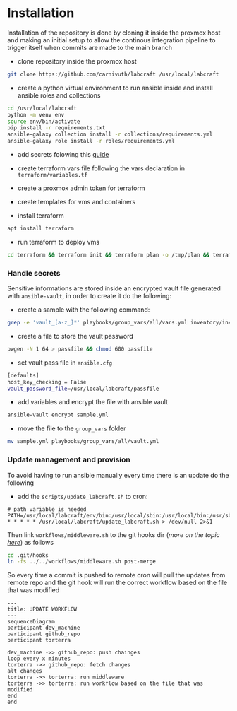 # Installation

Installation of the repository is done by cloning it inside the proxmox host and making an initial setup to allow the continous integration pipeline to trigger itself when commits are made to the main branch

- clone repository inside the proxmox host

```bash
git clone https://github.com/carnivuth/labcraft /usr/local/labcraft
```

- create a python virtual environment to run ansible inside and install ansible roles and collections

```bash
cd /usr/local/labcraft
python -m venv env
source env/bin/activate
pip install -r requirements.txt
ansible-galaxy collection install -r collections/requirements.yml
ansible-galaxy role install -r roles/requirements.yml
```

- add secrets folowing this [guide](#HANDLE%20SECRETS)

- create terraform vars file following the vars declaration in `terraform/variables.tf`

- create a proxmox admin token for terraform

- create templates for vms and containers

- install terraform

```bash
apt install terraform
```

- run terraform to deploy vms

```bash
cd terraform && terraform init && terraform plan -o /tmp/plan && terraform apply /tmp/plan
```

### Handle secrets

Sensitive informations are stored inside an encrypted vault file generated with `ansible-vault`, in order to create it do the following:

- create a  sample with the following command:

```bash
grep -e 'vault_[a-z_]*' playbooks/group_vars/all/vars.yml inventory/inventory.proxmox.yml  -ho > sample.yml
```

- create a file to store the vault password

```bash
pwgen -N 1 64 > passfile && chmod 600 passfile
```

- set vault pass file in `ansible.cfg`

```bash
[defaults]
host_key_checking = False
vault_password_file=/usr/local/labcraft/passfile
```

- add variables and encrypt the file with ansible vault

```bash
ansible-vault encrypt sample.yml
```

- move the file to the `group_vars` folder

```bash
mv sample.yml playbooks/group_vars/all/vault.yml
```

### Update management and provision

To avoid having to run ansible manually every time there is an update do the following

- add the `scripts/update_labcraft.sh` to cron:

```cron
# path variable is needed
PATH=/usr/local/labcraft/env/bin:/usr/local/sbin:/usr/local/bin:/usr/sbin:/usr/bin:/sbin:/bin
* * * * * /usr/local/labcraft/update_labcraft.sh > /dev/null 2>&1
```

Then link `workflows/middleware.sh` to the git hooks dir (*more on the topic [here](https://carnivuth.github.io/TIL/pages/git_github/GIT_HOOKS)*) as follows

```bash
cd .git/hooks
ln -fs ../../workflows/middleware.sh post-merge
```

So every time a commit is pushed to remote cron will pull the updates from remote repo and the git hook will run the correct workflow based on the file that was modified

```mermaid
---
title: UPDATE WORKFLOW
---
sequenceDiagram
participant dev_machine
participant github_repo
participant torterra

dev_machine ->> github_repo: push chainges
loop every x minutes
torterra ->> github_repo: fetch changes
alt changes
torterra ->> torterra: run middleware
torterra ->> torterra: run workflow based on the file that was modified
end
end
```
